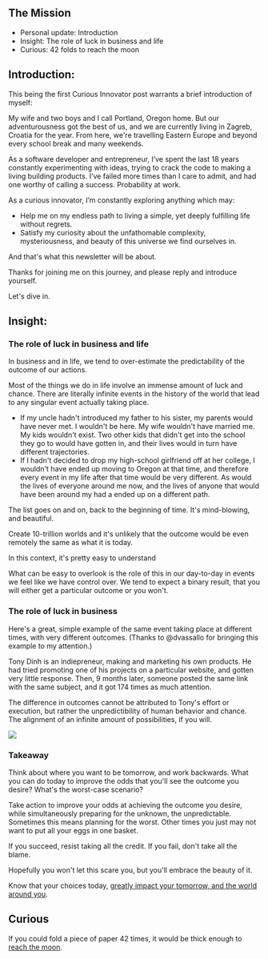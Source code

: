 ## The Mission

<div class='card'>

- Personal update: Introduction
- Insight: The role of luck in business and life
- Curious: 42 folds to reach the moon
 
</div>

## Introduction:

This being the first Curious Innovator post warrants a brief introduction of myself:

My wife and two boys and I call Portland, Oregon home. But our adventurousness got the best of us, and we are currently living in Zagreb, Croatia for the year. From here, we're travelling Eastern Europe and beyond every school break and many weekends.

As a software developer and entrepreneur, I’ve spent the last 18 years constantly experimenting with ideas, trying to crack the code to making a living building products. I’ve failed more times than I care to admit, and had one worthy of calling a success. Probability at work.

As a curious innovator, I’m constantly exploring anything which may:
- Help me on my endless path to living a simple, yet deeply fulfilling life without regrets.
- Satisfy my curiosity about the unfathomable complexity, mysteriousness, and beauty of this universe we find ourselves in.

And that's what this newsletter will be about.

Thanks for joining me on this journey, and please reply and introduce yourself.

Let's dive in.

## Insight:

### The role of luck in business and life

In business and in life, we tend to over-estimate the predictability of the outcome of our actions. 

Most of the things we do in life involve an immense amount of luck and chance.  There are literally infinite events in the history of the world that lead to any singular event actually taking place.
- If my uncle hadn't introduced my father to his sister, my parents would have never met. I wouldn't be here. My wife wouldn't have married me. My kids wouldn't exist. Two other kids that didn't get into the school they go to would have gotten in, and their lives would in turn have different trajectories.
- If I hadn't decided to drop my high-school girlfriend off at her college, I wouldn't have ended up moving to Oregon at that time, and therefore every event in my life after that time would be very different. As would the lives of everyone around me now, and the lives of anyone that would have been around my had a ended up on a different path.

The list goes on and on, back to the beginning of time. It's mind-blowing, and beautiful.

Create 10-trillion worlds and it's unlikely that the outcome would be even remotely the same as what it is today.

In this context, it's pretty easy to understand

What can be easy to overlook is the role of this in our day-to-day in events we feel like we have control over. We tend to expect a binary result, that you will either get a particular outcome or you won't.

### The role of luck in business

Here's a great, simple example of the same event taking place at different times, with very different outcomes. (Thanks to @dvassallo for bringing this example to my attention.)

Tony Dinh is an indiepreneur, making and marketing his own products. He had tried promoting one of his projects on a particular website, and gotten very little response. Then, 9 months later, someone posted the same link with the same subject, and it got 174 times as much attention.

The difference in outcomes cannot be attributed to Tony's effort or execution, but rather the unpredictibility of human behavior and chance. The alignment of an infinite amount of possibilities, if you will.

![](https://pbs.twimg.com/media/FDZW0IdUcAEx44F?format=jpg&name=small)
### Takeaway

Think about where you want to be tomorrow, and work backwards. What you can do today to improve the odds that you'll see the outcome you desire? What's the worst-case scenario?

Take action to improve your odds at achieving the outcome you desire, while simultaneously preparing for the unknown, the unpredictable. Sometimes this means planning for the worst. Other times you just may not want to put all your eggs in one basket.

If you succeed, resist taking all the credit. If you fail, don't take all the blame.

Hopefully you won't let this scare you, but you'll embrace the beauty of it.

Know that your choices today, [greatly impact your tomorrow, and the world around you](https://en.wikipedia.org/wiki/Butterfly_effect).


## Curious

If you could fold a piece of paper 42 times, it would be thick enough to [reach the moon](https://boundlessbrilliance.org/brilliant-blog/foldingpapertothemoon).

